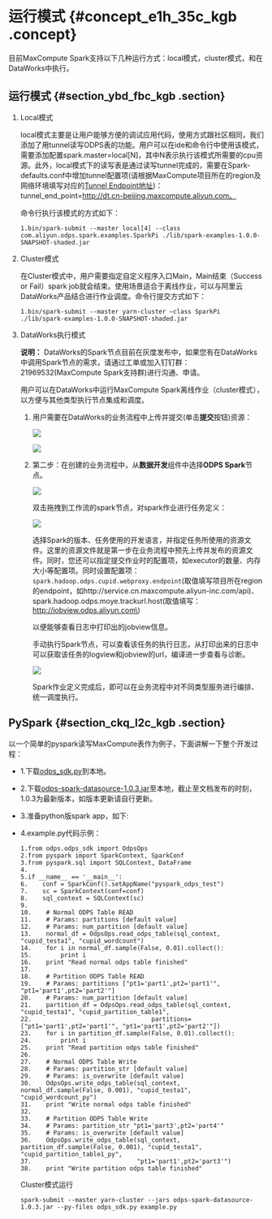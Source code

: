 # 运行模式 {#concept_e1h_35c_kgb .concept}

目前MaxCompute Spark支持以下几种运行方式：local模式，cluster模式，和在DataWorks中执行。

## 运行模式 {#section_ybd_fbc_kgb .section}

1.  Local模式

    local模式主要是让用户能够方便的调试应用代码，使用方式跟社区相同，我们添加了用tunnel读写ODPS表的功能。用户可以在ide和命令行中使用该模式，需要添加配置spark.master=local\[N\]，其中N表示执行该模式所需要的cpu资源。此外，local模式下的读写表是通过读写tunnel完成的，需要在Spark-defaults.conf中增加tunnel配置项\(请根据MaxCompute项目所在的region及网络环境填写对应的[Tunnel Endpoint地址](https://help.aliyun.com/document_detail/34951.html)\)：tunnel\_end\_point=http://dt.cn-beijing.maxcompute.aliyun.com。

    命令行执行该模式的方式如下：

    ```
    1.bin/spark-submit --master local[4] --class com.aliyun.odps.spark.examples.SparkPi ./lib/spark-examples-1.0.0-SNAPSHOT-shaded.jar
    ```

2.  Cluster模式

    在Cluster模式中，用户需要指定自定义程序入口Main，Main结束（Success or Fail）spark job就会结束。使用场景适合于离线作业，可以与阿里云DataWorks产品结合进行作业调度。命令行提交方式如下：

    ```
    1.bin/spark-submit --master yarn-cluster –class SparkPi ./lib/spark-examples-1.0.0-SNAPSHOT-shaded.jar
    ```

3.  DataWorks执行模式

    **说明：** DataWorks的Spark节点目前在灰度发布中，如果您有在DataWorks中调用Spark节点的需求，请通过工单或加入钉钉群：21969532\(MaxCompute Spark支持群\)进行沟通、申请。

    用户可以在DataWorks中运行MaxCompute Spark离线作业（cluster模式），以方便与其他类型执行节点集成和调度。

    1.  用户需要在DataWorks的业务流程中上传并提交\(单击**提交**按钮\)资源：

        ![](http://static-aliyun-doc.oss-cn-hangzhou.aliyuncs.com/assets/img/92656/154705003236706_zh-CN.png)

        ![](http://static-aliyun-doc.oss-cn-hangzhou.aliyuncs.com/assets/img/92656/154705003236708_zh-CN.png)

    2.  第二步：在创建的业务流程中，从**数据开发**组件中选择**ODPS Spark**节点。

        ![](http://static-aliyun-doc.oss-cn-hangzhou.aliyuncs.com/assets/img/92656/154705003236713_zh-CN.png)

        双击拖拽到工作流的spark节点，对spark作业进行任务定义：

        ![](http://static-aliyun-doc.oss-cn-hangzhou.aliyuncs.com/assets/img/92656/154705003236717_zh-CN.png)

        选择Spark的版本、任务使用的开发语言，并指定任务所使用的资源文件。这里的资源文件就是第一步在业务流程中预先上传并发布的资源文件。同时，您还可以指定提交作业时的配置项，如executor的数量、内存大小等配置项。同时设置配置项：`spark.hadoop.odps.cupid.webproxy.endpoint`\(取值填写项目所在region的endpoint，如http://service.cn.maxcompute.aliyun-inc.com/api\)、spark.hadoop.odps.moye.trackurl.host\(取值填写：http://jobview.odps.aliyun.com\)

        以便能够查看日志中打印出的jobview信息。

        手动执行Spark节点，可以查看该任务的执行日志，从打印出来的日志中可以获取该任务的logview和jobview的url，编译进一步查看与诊断。

        ![](http://static-aliyun-doc.oss-cn-hangzhou.aliyuncs.com/assets/img/92656/154705003236724_zh-CN.png)

        Spark作业定义完成后，即可以在业务流程中对不同类型服务进行编排、统一调度执行。


## PySpark {#section_ckq_l2c_kgb .section}

以一个简单的pyspark读写MaxCompute表作为例子，下面讲解一下整个开发过程：

-   1.下载[odps\_sdk.py](https://github.com/aliyun/aliyun-cupid-sdk/blob/3.3.2-public/spark/spark-2.x/datasource/src/main/python/odps_sdk.py)到本地。
-   2.下载[odps-spark-datasource-1.0.3.jar](http://repo.aliyun.com/download/odps-spark-datasource-1.0.3.jar)至本地，截止至文档发布的时刻，1.0.3为最新版本，如版本更新请自行更新。
-   3.准备python版spark app，如下:
-   4.example.py代码示例：

    ```
    1.from odps.odps_sdk import OdpsOps
    2.from pyspark import SparkContext, SparkConf
    3.from pyspark.sql import SQLContext, DataFrame
    4.
    5.if __name__ == '__main__':
    6.    conf = SparkConf().setAppName("pyspark_odps_test")
    7.    sc = SparkContext(conf=conf)
    8.    sql_context = SQLContext(sc)
    9.
    10.    # Normal ODPS Table READ
    11.    # Params: partitions [default value]
    12.    # Params: num_partition [default value]
    13.    normal_df = OdpsOps.read_odps_table(sql_context, "cupid_testa1", "cupid_wordcount")
    14.    for i in normal_df.sample(False, 0.01).collect():
    15.        print i
    16.    print "Read normal odps table finished"
    17.
    18.    # Partition ODPS Table READ
    19.    # Params: partitions ["pt1='part1',pt2='part1'", "pt1='part1',pt2='part2'"]
    20.    # Params: num_partition [default value]
    21.    partition_df = OdpsOps.read_odps_table(sql_context, "cupid_testa1", "cupid_partition_table1",
    22.                                 partitions=["pt1='part1',pt2='part1'", "pt1='part1',pt2='part2'"])
    23.    for i in partition_df.sample(False, 0.01).collect():
    24.        print i
    25.    print "Read partition odps table finished"
    26.
    27.    # Normal ODPS Table Write
    28.    # Params: partition_str [default value]
    29.    # Params: is_overwrite [default value]
    30.    OdpsOps.write_odps_table(sql_context, normal_df.sample(False, 0.001), "cupid_testa1", "cupid_wordcount_py")
    31.    print "Write normal odps table finished"
    32.
    33.    # Partition ODPS Table Write
    34.    # Params: partition_str "pt1='part3',pt2='part4'"
    35.    # Params: is_overwrite [default value]
    36.    OdpsOps.write_odps_table(sql_context, partition_df.sample(False, 0.001), "cupid_testa1", "cupid_partition_table1_py",
    37.                             "pt1='part1',pt2='part3'")
    38.    print "Write partition odps table finished"
    ```

    Cluster模式运行

    ```
    spark-submit --master yarn-cluster --jars odps-spark-datasource-1.0.3.jar --py-files odps_sdk.py example.py
    ```


